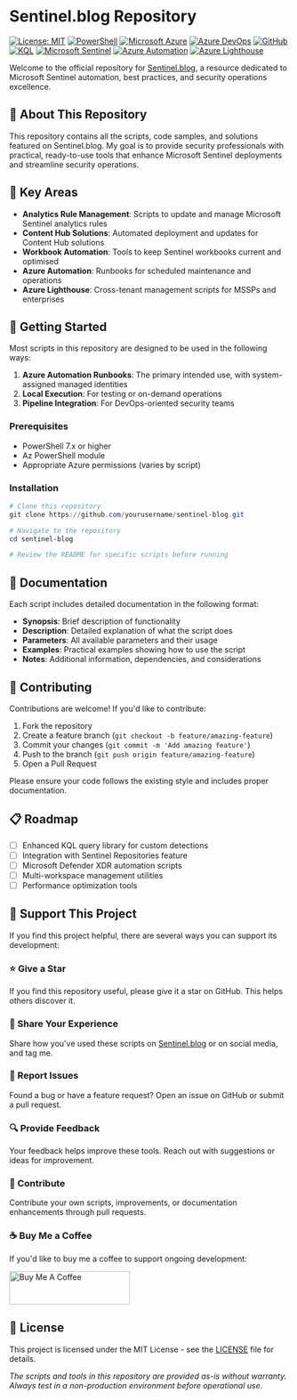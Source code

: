 # Sentinel.blog Repository

[![License: MIT](https://img.shields.io/badge/License-MIT-yellow.svg)](https://opensource.org/licenses/MIT)
[![PowerShell](https://img.shields.io/badge/PowerShell-%235391FE.svg?style=flat&logo=powershell&logoColor=white)](https://learn.microsoft.com/en-us/powershell/)
[![Microsoft Azure](https://img.shields.io/badge/Microsoft%20Azure-0089D6?style=flat&logo=microsoft-azure&logoColor=white)](https://azure.microsoft.com/)
[![Azure DevOps](https://img.shields.io/badge/Azure%20DevOps-0078D7?style=flat&logo=azure-devops&logoColor=white)](https://azure.microsoft.com/en-us/products/devops)
[![GitHub](https://img.shields.io/badge/GitHub-181717?style=flat&logo=github&logoColor=white)](https://github.com)
[![KQL](https://img.shields.io/badge/KQL-Query%20Language-blue)](https://learn.microsoft.com/en-us/azure/data-explorer/kusto/query/)
[![Microsoft Sentinel](https://img.shields.io/badge/Microsoft%20Sentinel-0078D4?style=flat&logo=microsoft&logoColor=white)](https://azure.microsoft.com/en-us/products/microsoft-sentinel)
[![Azure Automation](https://img.shields.io/badge/Azure%20Automation-0089D6?style=flat&logo=microsoft-azure&logoColor=white)](https://azure.microsoft.com/en-us/products/automation)
[![Azure Lighthouse](https://img.shields.io/badge/Azure%20Lighthouse-0089D6?style=flat&logo=microsoft-azure&logoColor=white)](https://azure.microsoft.com/en-us/services/azure-lighthouse/)

Welcome to the official repository for [Sentinel.blog](https://sentinel.blog), a resource dedicated to Microsoft Sentinel automation, best practices, and security operations excellence.

## 📖 About This Repository

This repository contains all the scripts, code samples, and solutions featured on Sentinel.blog. My goal is to provide security professionals with practical, ready-to-use tools that enhance Microsoft Sentinel deployments and streamline security operations.

## 🔐 Key Areas

- **Analytics Rule Management**: Scripts to update and manage Microsoft Sentinel analytics rules
- **Content Hub Solutions**: Automated deployment and updates for Content Hub solutions
- **Workbook Automation**: Tools to keep Sentinel workbooks current and optimised
- **Azure Automation**: Runbooks for scheduled maintenance and operations
- **Azure Lighthouse**: Cross-tenant management scripts for MSSPs and enterprises

## 🚀 Getting Started

Most scripts in this repository are designed to be used in the following ways:

1. **Azure Automation Runbooks**: The primary intended use, with system-assigned managed identities
2. **Local Execution**: For testing or on-demand operations
3. **Pipeline Integration**: For DevOps-oriented security teams

### Prerequisites

- PowerShell 7.x or higher
- Az PowerShell module
- Appropriate Azure permissions (varies by script)

### Installation

```powershell
# Clone this repository
git clone https://github.com/yourusername/sentinel-blog.git

# Navigate to the repository
cd sentinel-blog

# Review the README for specific scripts before running
```

## 📝 Documentation

Each script includes detailed documentation in the following format:

- **Synopsis**: Brief description of functionality
- **Description**: Detailed explanation of what the script does
- **Parameters**: All available parameters and their usage
- **Examples**: Practical examples showing how to use the script
- **Notes**: Additional information, dependencies, and considerations

## 🤝 Contributing

Contributions are welcome! If you'd like to contribute:

1. Fork the repository
2. Create a feature branch (`git checkout -b feature/amazing-feature`)
3. Commit your changes (`git commit -m 'Add amazing feature'`)
4. Push to the branch (`git push origin feature/amazing-feature`)
5. Open a Pull Request

Please ensure your code follows the existing style and includes proper documentation.

## 📋 Roadmap

- [ ] Enhanced KQL query library for custom detections
- [ ] Integration with Sentinel Repositories feature
- [ ] Microsoft Defender XDR automation scripts
- [ ] Multi-workspace management utilities
- [ ] Performance optimization tools

## 💪 Support This Project

If you find this project helpful, there are several ways you can support its development:

### ⭐ Give a Star

If you find this repository useful, please give it a star on GitHub. This helps others discover it.

### 🔄 Share Your Experience

Share how you've used these scripts on [Sentinel.blog](https://sentinel.blog) or on social media, and tag me.

### 🐛 Report Issues

Found a bug or have a feature request? Open an issue on GitHub or submit a pull request.

### 🔍 Provide Feedback

Your feedback helps improve these tools. Reach out with suggestions or ideas for improvement.

### 🤝 Contribute

Contribute your own scripts, improvements, or documentation enhancements through pull requests.

### ☕ Buy Me a Coffee

If you'd like to buy me a coffee to support ongoing development:

<a href="https://www.buymeacoffee.com/noodlemctwoodle" target="_blank"><img src="https://cdn.buymeacoffee.com/buttons/v2/default-yellow.png" alt="Buy Me A Coffee" style="height: 60px !important;width: 217px !important;" ></a>

## 📄 License

This project is licensed under the MIT License - see the [LICENSE](LICENSE) file for details.

*The scripts and tools in this repository are provided as-is without warranty. Always test in a non-production environment before operational use.*
